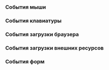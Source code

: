 ### События мыши
### События клавиатуры
### События загрузки браузера
### События загрузки внешних ресурсов
### События форм